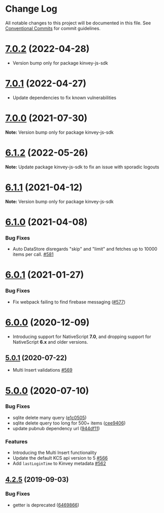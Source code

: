 # Change Log

All notable changes to this project will be documented in this file.
See [Conventional Commits](https://conventionalcommits.org) for commit guidelines.

# [7.0.2](https://github.com/Kinvey/js-sdk/compare/kinvey-nativescript-sdk@7.0.1...kinvey-nativescript-sdk@7.0.2) (2022-04-28)

* Version bump only for package kinvey-js-sdk





# [7.0.1](https://github.com/Kinvey/js-sdk/compare/kinvey-nativescript-sdk@7.0.0...kinvey-nativescript-sdk@7.0.1) (2022-04-27)

* Update dependencies to fix known vulnerabilities





# [7.0.0](https://github.com/Kinvey/js-sdk/compare/kinvey-nativescript-sdk@6.1.1...kinvey-nativescript-sdk@7.0.0) (2021-07-30)

**Note:** Version bump only for package kinvey-js-sdk





# [6.1.2](https://github.com/Kinvey/js-sdk/compare/kinvey-nativescript-sdk@6.1.1...kinvey-nativescript-sdk@6.1.2) (2022-05-26)

**Note:** Update package kinvey-js-sdk to fix an issue with sporadic logouts





# [6.1.1](https://github.com/Kinvey/js-sdk/compare/kinvey-nativescript-sdk@6.1.0...kinvey-nativescript-sdk@6.1.1) (2021-04-12)

**Note:** Version bump only for package kinvey-js-sdk





# [6.1.0](https://github.com/Kinvey/js-sdk/compare/kinvey-nativescript-sdk@6.0.1...kinvey-nativescript-sdk@6.1.0) (2021-04-08)


### Bug Fixes

* Auto DataStore disregards "skip" and "limit" and fetches up to 10000 items per call. [#581](https://github.com/Kinvey/js-sdk/pull/581)





# [6.0.1](https://github.com/Kinvey/js-sdk/compare/kinvey-nativescript-sdk@6.0.0...kinvey-nativescript-sdk@6.0.1) (2021-01-27)


### Bug Fixes

* Fix webpack failing to find firebase messaging ([#577](https://github.com/Kinvey/js-sdk/pull/577))





# [6.0.0](https://github.com/Kinvey/js-sdk/compare/kinvey-nativescript-sdk@5.0.1...kinvey-nativescript-sdk@6.0.0) (2020-12-09)

* Introducing support for NativeScript **7.0**, and dropping support for NativeScript **6.x** and older versions.





## [5.0.1](https://github.com/Kinvey/js-sdk/compare/kinvey-nativescript-sdk@5.0.0...kinvey-nativescript-sdk@5.0.1) (2020-07-22)

* Multi Insert validations [#569](https://github.com/Kinvey/js-sdk/pull/569)





# [5.0.0](https://github.com/Kinvey/js-sdk/compare/kinvey-nativescript-sdk@4.2.5...kinvey-nativescript-sdk@5.0.0) (2020-07-10)


### Bug Fixes

* sqlite delete many query ([e1c0505](https://github.com/Kinvey/js-sdk/commit/e1c0505))
* sqlite delete query too long for 500+ items ([cee9406](https://github.com/Kinvey/js-sdk/commit/cee9406))
* update pubnub dependency url ([944df11](https://github.com/Kinvey/js-sdk/commit/944df11))


### Features

* Introducing the Multi Insert functionality
* Update the default KCS api version to 5 [#566](https://github.com/Kinvey/js-sdk/pull/566)
* Add `lastLoginTime` to Kinvey metadata [#562](https://github.com/Kinvey/js-sdk/pull/562)





## [4.2.5](https://github.com/Kinvey/js-sdk/compare/kinvey-nativescript-sdk@4.2.3...kinvey-nativescript-sdk@4.2.5) (2019-09-03)


### Bug Fixes

* getter is deprecated ([6469866](https://github.com/Kinvey/js-sdk/commit/6469866))
